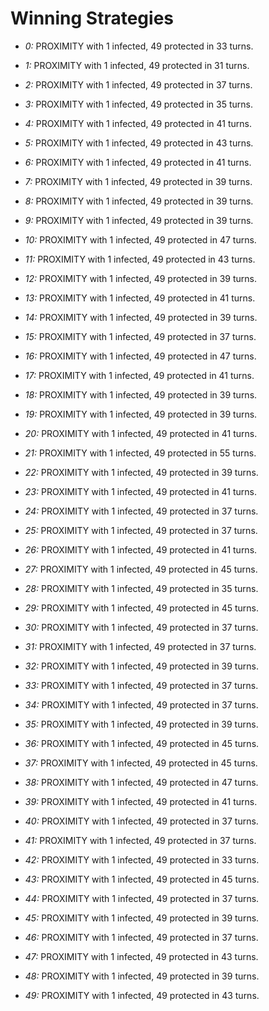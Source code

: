 # Winning Strategies

* _0:_ PROXIMITY with 1 infected, 49 protected in 33 turns.


* _1:_ PROXIMITY with 1 infected, 49 protected in 31 turns.


* _2:_ PROXIMITY with 1 infected, 49 protected in 37 turns.


* _3:_ PROXIMITY with 1 infected, 49 protected in 35 turns.


* _4:_ PROXIMITY with 1 infected, 49 protected in 41 turns.


* _5:_ PROXIMITY with 1 infected, 49 protected in 43 turns.


* _6:_ PROXIMITY with 1 infected, 49 protected in 41 turns.


* _7:_ PROXIMITY with 1 infected, 49 protected in 39 turns.


* _8:_ PROXIMITY with 1 infected, 49 protected in 39 turns.


* _9:_ PROXIMITY with 1 infected, 49 protected in 39 turns.


* _10:_ PROXIMITY with 1 infected, 49 protected in 47 turns.


* _11:_ PROXIMITY with 1 infected, 49 protected in 43 turns.


* _12:_ PROXIMITY with 1 infected, 49 protected in 39 turns.


* _13:_ PROXIMITY with 1 infected, 49 protected in 41 turns.


* _14:_ PROXIMITY with 1 infected, 49 protected in 39 turns.


* _15:_ PROXIMITY with 1 infected, 49 protected in 37 turns.


* _16:_ PROXIMITY with 1 infected, 49 protected in 47 turns.


* _17:_ PROXIMITY with 1 infected, 49 protected in 41 turns.


* _18:_ PROXIMITY with 1 infected, 49 protected in 39 turns.


* _19:_ PROXIMITY with 1 infected, 49 protected in 39 turns.


* _20:_ PROXIMITY with 1 infected, 49 protected in 41 turns.


* _21:_ PROXIMITY with 1 infected, 49 protected in 55 turns.


* _22:_ PROXIMITY with 1 infected, 49 protected in 39 turns.


* _23:_ PROXIMITY with 1 infected, 49 protected in 41 turns.


* _24:_ PROXIMITY with 1 infected, 49 protected in 37 turns.


* _25:_ PROXIMITY with 1 infected, 49 protected in 37 turns.


* _26:_ PROXIMITY with 1 infected, 49 protected in 41 turns.


* _27:_ PROXIMITY with 1 infected, 49 protected in 45 turns.


* _28:_ PROXIMITY with 1 infected, 49 protected in 35 turns.


* _29:_ PROXIMITY with 1 infected, 49 protected in 45 turns.


* _30:_ PROXIMITY with 1 infected, 49 protected in 37 turns.


* _31:_ PROXIMITY with 1 infected, 49 protected in 37 turns.


* _32:_ PROXIMITY with 1 infected, 49 protected in 39 turns.


* _33:_ PROXIMITY with 1 infected, 49 protected in 37 turns.


* _34:_ PROXIMITY with 1 infected, 49 protected in 37 turns.


* _35:_ PROXIMITY with 1 infected, 49 protected in 39 turns.


* _36:_ PROXIMITY with 1 infected, 49 protected in 45 turns.


* _37:_ PROXIMITY with 1 infected, 49 protected in 45 turns.


* _38:_ PROXIMITY with 1 infected, 49 protected in 47 turns.


* _39:_ PROXIMITY with 1 infected, 49 protected in 41 turns.


* _40:_ PROXIMITY with 1 infected, 49 protected in 37 turns.


* _41:_ PROXIMITY with 1 infected, 49 protected in 37 turns.


* _42:_ PROXIMITY with 1 infected, 49 protected in 33 turns.


* _43:_ PROXIMITY with 1 infected, 49 protected in 45 turns.


* _44:_ PROXIMITY with 1 infected, 49 protected in 37 turns.


* _45:_ PROXIMITY with 1 infected, 49 protected in 39 turns.


* _46:_ PROXIMITY with 1 infected, 49 protected in 37 turns.


* _47:_ PROXIMITY with 1 infected, 49 protected in 43 turns.


* _48:_ PROXIMITY with 1 infected, 49 protected in 39 turns.


* _49:_ PROXIMITY with 1 infected, 49 protected in 43 turns.


